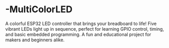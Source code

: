 # -MultiColorLED
 A colorful ESP32 LED controller that brings your breadboard to life! Five vibrant LEDs light up in sequence, perfect for learning GPIO control, timing, and basic embedded programming. A fun and educational project for makers and beginners alike. 
